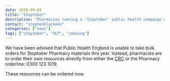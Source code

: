 ```yaml
---
date: 2018-09-03
title: "Stoptober"
description: "Pharmacies running a 'Stoptober' public health campaign must order their own campaign materials"
contact: "stephenblackman"
categories: ["news"]
tags: ["stoptober", "HLP", "smoking"]
---
```


We have been advised that Public Health England is unable to take bulk orders for Stoptober Pharmacy materials this year. 
Instead, pharmacies are to order their own resources directly from either the [CRC](https://campaignresources.phe.gov.uk/…/cam…/6/resources/4010
) or the Pharmacy orderline: 0300 123 1019.  

These resources can be ordered now.  
